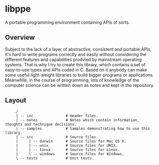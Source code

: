 # libppe
A portable programming environment containing APIs of sorts.

## Overview
Subject to the lack of a layer of abstractive, consistent and portable APIs, it's hard to write programs correctly and easily without considering the different features and capabilities prodvied by mainstream operating systems. That is why I try to create this library, which contains a set of easy-to-use types and APIs coded in C. Based on it anybody can make some useful light-weight libraries to build bigger programs or applications. Meanwhile, in the course of programming, lots of knowledge of the computer science can be written down as notes and kept in the repository.

## Layout

```
    ./
     | -- inc               # Header files.
     | -- notes             # Notes which contain information, thoughts and technique decisions.
     | -- samples           # Samples demonstrating how to use this library.
     | -- src               # Source files.
     |     | -- darwin      # Source files for Mac OS X.
     |     | -- unix        # Source files for UNIX.
     |     | -- linux       # Source files for Linux.
     |     \ -- windows     # Source files for Windows.
     \ -- tests             # Unit tests.
```

